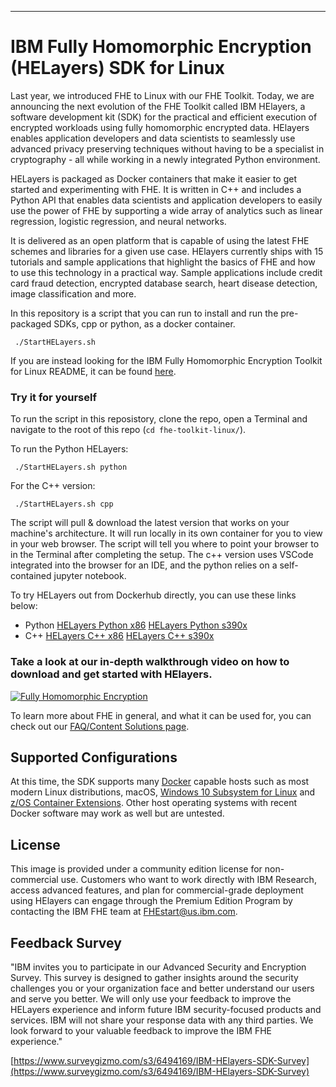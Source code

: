 ---
# IBM Fully Homomorphic Encryption (HELayers) SDK for Linux

Last year, we introduced FHE to Linux with our FHE Toolkit. Today, we are announcing the next evolution of the FHE Toolkit called IBM HElayers, a software development kit (SDK) for the practical and efficient execution of encrypted workloads using fully homomorphic encrypted data. HElayers enables application developers and data scientists to seamlessly use advanced privacy preserving techniques without having to be a specialist in cryptography - all while working in a newly integrated Python environment. 

HELayers is packaged as Docker containers that make it easier to get started and experimenting with FHE.  It is written in C++ and includes a Python API that enables data scientists and application developers to easily use the power of FHE by supporting a wide array of analytics such as linear regression, logistic regression, and neural networks.  

It is delivered as an open platform that is capable of using the latest FHE schemes and libraries for a given use case. HElayers currently ships with 15 tutorials and sample applications that highlight the basics of FHE and how to use this technology in a practical way. Sample applications include credit card fraud detection, encrypted database search, heart disease detection, image classification and more.  

In this repository is a script that you can run to install and run the pre-packaged SDKs, cpp or python, as a docker container.

     ./StartHELayers.sh 

If you are instead looking for the IBM Fully Homomorphic Encryption Toolkit for Linux README, it can be found [here](https://github.com/IBM/fhe-toolkit-linux/README_TOOLKIT.md).

### Try it for yourself

To run the script in this reposistory, clone the repo, open a Terminal and navigate to the root of this repo (`cd fhe-toolkit-linux/`).  

To run the Python HELayers:

     ./StartHELayers.sh python

For the C++ version:

     ./StartHELayers.sh cpp

The script will pull & download the latest version that works on your machine's architecture. It will run locally in its own container for you to view in your web browser.  The script will tell you where to point your browser to in the Terminal after completing the setup. The c++ version uses VSCode integrated into the browser for an IDE, and the python relies on a self-contained jupyter notebook.

To try HELayers out from Dockerhub directly, you can use these links below:

* Python
   [HELayers Python x86](https://hub.docker.com/r/ibmcom/helayers-pylab)
   [HELayers Python s390x](https://hub.docker.com/r/ibmcom/helayers-pylab-s390x)
* C++
   [HELayers C++ x86](https://hub.docker.com/r/ibmcom/helayers-lab)
   [HELayers C++ s390x](https://hub.docker.com/r/ibmcom/helayers-lab-s390x)

### Take a look at our in-depth walkthrough video on how to download and get started with HElayers.

[![Fully Homomorphic Encryption](http://img.youtube.com/vi/_bEMWffloas/0.jpg)](https://www.youtube.com/watch?v=_bEMWffloas "Getting Started with HELayers")

To learn more about FHE in general, and what it can be used for, you can check out our [FAQ/Content Solutions page](https://www.ibm.com/support/z-content-solutions/fully-homomorphic-encryption/ ).


## Supported Configurations

At this time, the SDK supports many <a href="https://www.docker.com/resources/what-container" target="_blank">Docker</a> capable hosts such as most modern Linux distributions, macOS, <a href="https://docs.microsoft.com/en-us/windows/wsl/install-win10" target="_blank">Windows 10 Subsystem for Linux</a> and <a href="https://www.ibm.com/support/knowledgecenter/en/SSLTBW_2.4.0/com.ibm.zos.v2r4.izso100/izso100_whatisintro.htm" target="_blank">z/OS Container Extensions</a>. Other host operating systems with recent Docker software may work as well but are untested.

## License

This image is provided under a community edition license for non-commercial use. Customers who want to work directly with IBM Research, access advanced features, and plan for commercial-grade deployment using HElayers can engage through the Premium Edition Program by contacting the IBM FHE team at FHEstart@us.ibm.com.

## Feedback Survey
 
"IBM invites you to participate in our Advanced Security and Encryption Survey. This survey is designed to gather insights around the security challenges you or your organization face and better understand our users and serve you better. We will only use your feedback to improve the HELayers experience and inform future IBM security-focused products and services. IBM will not share your response data with any third parties. We look forward to your valuable feedback to improve the IBM FHE experience."

[https://www.surveygizmo.com/s3/6494169/IBM-HElayers-SDK-Survey](https://www.surveygizmo.com/s3/6494169/IBM-HElayers-SDK-Survey)

